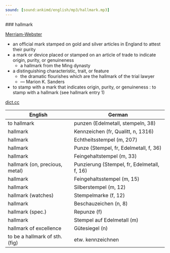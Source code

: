 ```yaml
---
sound: [sound:ankimd/english/mp3/hallmark.mp3]
---
```


\### hallmark

[Merriam-Webster](https://www.merriam-webster.com/dictionary/hallmark)

- an official mark stamped on gold and silver articles in England to attest their purity
- a mark or device placed or stamped on an article of trade to indicate origin, purity, or genuineness
    - a hallmark from the Ming dynasty
- a distinguishing characteristic, trait, or feature
    - the dramatic flourishes which are the hallmark of the trial lawyer
    - — Marion K. Sanders
- to stamp with a mark that indicates origin, purity, or genuineness : to stamp with a hallmark (see hallmark entry 1)

[dict.cc](https://www.dict.cc/hallmark)

| English        | German       |
| -------------- | ------------ |
| to hallmark | punzen (Edelmetall, stempeln, 38) |
| hallmark | Kennzeichen (fr, Qualitt, n, 1316) |
| hallmark | Echtheitsstempel (m, 207) |
| hallmark | Punze (Stempel, fr, Edelmetall, f, 36) |
| hallmark | Feingehaltstempel (m, 33) |
| hallmark (on, precious, metal) | Punzierung (Stempel, fr, Edelmetall, f, 16) |
| hallmark | Feingehaltsstempel (m, 15) |
| hallmark | Silberstempel (m, 12) |
| hallmark (watches) | Stempelmarke (f, 12) |
| hallmark | Beschauzeichen (n, 8) |
| hallmark (spec.) | Repunze (f) |
| hallmark | Stempel auf Edelmetall (m) |
| hallmark of excellence | Gütesiegel (n) |
| to be a hallmark of sth. (fig) | etw. kennzeichnen |
